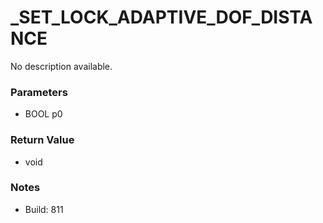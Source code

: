 # _SET_LOCK_ADAPTIVE_DOF_DISTANCE

No description available.

### Parameters
* BOOL p0

### Return Value
* void

### Notes
* Build: 811

